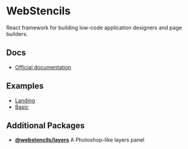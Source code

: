 # WebStencils

React framework for building low-code application designers and page builders.

## Docs

- [Official documentation](https://denysvuika.github.io/handicraft)

## Examples

- [Landing](https://github.com/DenysVuika/handicraft/tree/main/examples/landing)
- [Basic](https://github.com/DenysVuika/handicraft/tree/main/examples/basic)

## Additional Packages

- **[@webstencils/layers](https://github.com/webstencils/core/tree/develop/packages/layers)** A Photoshop-like layers panel
